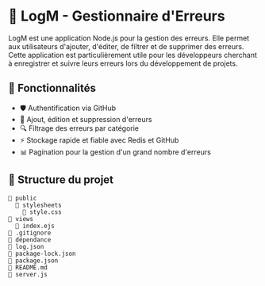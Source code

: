 # 🚀 LogM - Gestionnaire d'Erreurs

LogM est une application Node.js pour la gestion des erreurs. Elle permet aux utilisateurs d'ajouter, d'éditer, de filtrer et de supprimer des erreurs. Cette application est particulièrement utile pour les développeurs cherchant à enregistrer et suivre leurs erreurs lors du développement de projets.

## 🎉 Fonctionnalités

- 🛡️ Authentification via GitHub
- 📝 Ajout, édition et suppression d'erreurs
- 🔍 Filtrage des erreurs par catégorie
- ⚡️ Stockage rapide et fiable avec Redis et GitHub
- 📊 Pagination pour la gestion d'un grand nombre d'erreurs

## 📂 Structure du projet

```plaintext
📂 public
  📂 stylesheets
    📄 style.css
📂 views
  📄 index.ejs
📄 .gitignore
📄 dépendance
📄 log.json
📄 package-lock.json
📄 package.json
📄 README.md
📄 server.js

